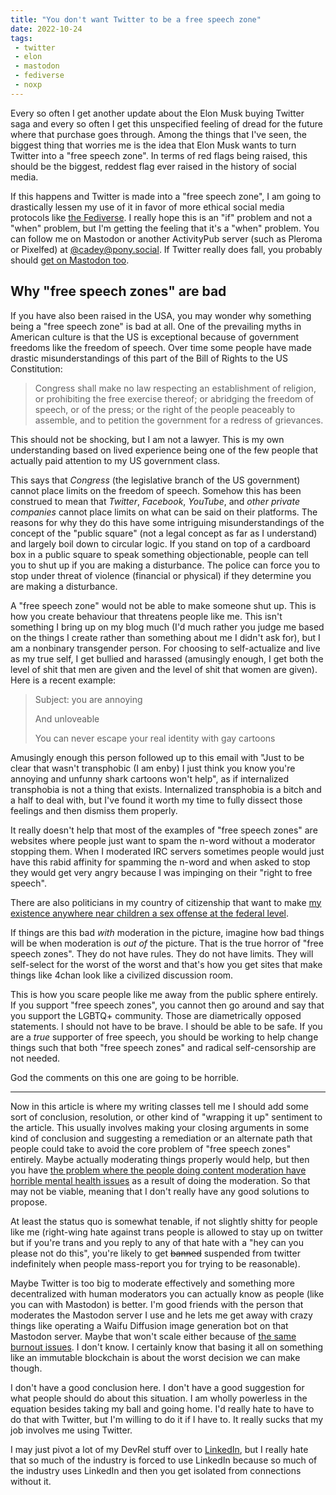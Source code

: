 ```yaml
---
title: "You don't want Twitter to be a free speech zone"
date: 2022-10-24
tags:
 - twitter
 - elon
 - mastodon
 - fediverse
 - noxp
---
```


<xeblog-hero ai="Waifu Diffusion v1.3" file="fire-in-the-starbucks" prompt="starbucks, coffee shop, lo-fi hip hop, cozy, on fire, fire, burning, fire everywhere, absurd res"></xeblog-hero>

Every so often I get another update about the Elon Musk buying Twitter saga and
every so often I get this unspecified feeling of dread for the future where that
purchase goes through. Among the things that I've seen, the biggest thing that
worries me is the idea that Elon Musk wants to turn Twitter into a "free speech
zone". In terms of red flags being raised, this should be the biggest, reddest
flag ever raised in the history of social media.

If this happens and Twitter is made into a "free speech zone", I am going to
drastically lessen my use of it in favor of more ethical social media protocols
like [the Fediverse](https://fediverse.party/). I really hope this is an "if"
problem and not a "when" problem, but I'm getting the feeling that it's a "when"
problem. You can follow me on Mastodon or another ActivityPub server (such as
Pleroma or Pixelfed) at [@cadey@pony.social](https://pony.social/@cadey). If
Twitter really does fall, you probably should [get on Mastodon
too](https://instances.social/list).

## Why "free speech zones" are bad

If you have also been raised in the USA, you may wonder why something being a
"free speech zone" is bad at all. One of the prevailing myths in American
culture is that the US is exceptional because of government freedoms like the
freedom of speech. Over time some people have made drastic misunderstandings of
this part of the Bill of Rights to the US Constitution:

> Congress shall make no law respecting an establishment of religion, or
> prohibiting the free exercise thereof; or abridging the freedom of speech, or
> of the press; or the right of the people peaceably to assemble, and to
> petition the government for a redress of grievances.

<xeblog-conv name="Cadey" mood="coffee">This should not be shocking, but I am
not a lawyer. This is my own understanding based on lived experience being one
of the few people that actually paid attention to my US government
class.</xeblog-conv>

This says that _Congress_ (the legislative branch of the US government) cannot
place limits on the freedom of speech. Somehow this has been construed to mean
that _Twitter_, _Facebook_, _YouTube_, and _other private companies_ cannot
place limits on what can be said on their platforms. The reasons for why they do
this have some intriguing misunderstandings of the concept of the "public
square" (not a legal concept as far as I understand) and largely boil down to
circular logic. If you stand on top of a cardboard box in a public square to
speak something objectionable, people can tell you to shut up if you are making
a disturbance. The police can force you to stop under threat of violence
(financial or physical) if they determine you are making a disturbance.

A "free speech zone" would not be able to make someone shut up. This is how you
create behaviour that threatens people like me. This isn't something I bring up
on my blog much (I'd much rather you judge me based on the things I create
rather than something about me I didn't ask for), but I am a nonbinary
transgender person. For choosing to self-actualize and live as my true self, I
get bullied and harassed (amusingly enough, I get both the level of shit that
men are given and the level of shit that women are given). Here is a recent
example:

> Subject: you are annoying
> 
> And unloveable
> 
> You can never escape your real identity with gay cartoons

<xeblog-conv name="Cadey" mood="coffee">Amusingly enough this person followed up
to this email with "Just to be clear that wasn't transphobic (I am enby) I just
think you know you're annoying and unfunny shark cartoons won't help", as if
internalized transphobia is not a thing that exists. Internalized transphobia is
a bitch and a half to deal with, but I've found it worth my time to fully
dissect those feelings and then dismiss them properly.</xeblog-conv>

It really doesn't help that most of the examples of "free speech zones" are
websites where people just want to spam the n-word without a moderator stopping
them. When I moderated IRC servers sometimes people would just have this rabid
affinity for spamming the n-word and when asked to stop they would get very
angry because I was impinging on their "right to free speech". 

There are also politicians in my country of citizenship that want to make [my
existence anywhere near children a sex offense at the federal
level](https://mikejohnson.house.gov/uploadedfiles/johnla_083_xml.pdf).

If things are this bad _with_ moderation in the picture, imagine how bad things
will be when moderation is _out of_ the picture. That is the true horror of
"free speech zones". They do not have rules. They do not have limits. They will
self-select for the worst of the worst and that's how you get sites that make
things like 4chan look like a civilized discussion room.

This is how you scare people like me away from the public sphere entirely. If
you support "free speech zones", you cannot then go around and say that you
support the LGBTQ+ community. Those are diametrically opposed statements. I
should not have to be brave. I should be able to be safe. If you are a _true_
supporter of free speech, you should be working to help change things such that
both "free speech zones" and radical self-censorship are not needed.

<xeblog-conv name="Cadey" mood="coffee">God the comments on this one are going
to be horrible.</xeblog-conv>

---

Now in this article is where my writing classes tell me I should add some sort
of conclusion, resolution, or other kind of "wrapping it up" sentiment to the
article. This usually involves making your closing arguments in some kind of
conclusion and suggesting a remediation or an alternate path that people could
take to avoid the core problem of "free speech zones" entirely. Maybe actually
moderating things properly would help, but then you have [the problem where the
people doing content moderation have horrible mental health
issues](https://www.theverge.com/interface/2020/5/13/21255994/facebook-content-moderator-lawsuit-settlement-mental-health-issues)
as a result of doing the moderation. So that may not be viable, meaning that I
don't really have any good solutions to propose.

At least the status quo is somewhat tenable, if not slightly shitty for people
like me (right-wing hate against trans people is allowed to stay up on twitter
but if you're trans and you reply to any of that hate with a "hey can you please
not do this", you're likely to get ~~banned~~ suspended from twitter
indefinitely when people mass-report you for trying to be reasonable).

Maybe Twitter is too big to moderate effectively and something more
decentralized with human moderators you can actually know as people (like you can
with Mastodon) is better. I'm good friends with the person that moderates the
Mastodon server I use and he lets me get away with crazy things like operating a
Waifu Diffusion image generation bot on that Mastodon server. Maybe that won't
scale either because of [the same burnout
issues](https://ashfurrow.com/blog/mastodon-technology-shutdown/). I don't know.
I certainly know that basing it all on something like an immutable blockchain is
about the worst decision we can make though.

I don't have a good conclusion here. I don't have a good suggestion for what
people should do about this situation. I am wholly powerless in the equation
besides taking my ball and going home. I'd really hate to have to do that with
Twitter, but I'm willing to do it if I have to. It really sucks that my job
involves me using Twitter.

I may just pivot a lot of my DevRel stuff over to
[LinkedIn](https://www.linkedin.com/in/xe-iaso-87a883254/), but I really hate
that so much of the industry is forced to use LinkedIn because so much of the
industry uses LinkedIn and then you get isolated from connections without it.
